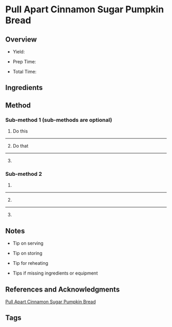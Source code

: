 # Pull Apart Cinnamon Sugar Pumpkin Bread

## Overview

- Yield:

- Prep Time:

- Total Time:

## Ingredients



## Method

### Sub-method 1 (sub-methods are optional)

1. Do this
---
2. Do that
---
3.

### Sub-method 2

1.
---
2.
---
3.

## Notes

- Tip on serving

- Tip on storing

- Tip for reheating

- Tips if missing ingredients or equipment

## References and Acknowledgments

[Pull Apart Cinnamon Sugar Pumpkin Bread](http://www.sunnysideupsd.com/2011/09/pull-apart-cinnamon-sugar-pumpkin-bread/)

## Tags


